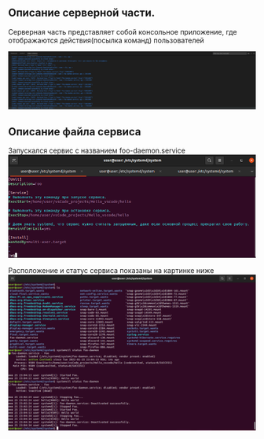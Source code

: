 ## Описание серверной части.

Серверная часть представляет собой консольное приложение,
где отображаются действия(посылка команд) пользователей

![task2](pictures/server_view.png?raw=true "Консоль сервера")

## Описание файла сервиса
Запускался сервис с названием foo-daemon.service
![task2](pictures/service_desc.png?raw=true "Описание сервиса")

Расположение и статус сервиса показаны на картинке ниже
![task2](pictures/daemon_service.png?raw=true "Путь и статус сервиса")
